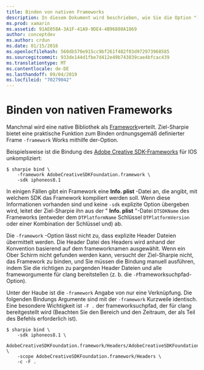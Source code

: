 ```yaml
---
title: Binden von nativen Frameworks
description: In diesem Dokument wird beschrieben, wie Sie die Option "-Framework" von Target Sharpie verwenden, um eine Bindung an eine als Framework verteilte Bibliothek zu erstellen.
ms.prod: xamarin
ms.assetid: 91AE058A-3A1F-41A9-9DE4-4B96880A1869
author: conceptdev
ms.author: crdun
ms.date: 01/15/2016
ms.openlocfilehash: 560db570e915cc9bf261f482f03d972973968585
ms.sourcegitcommit: 933de144d1fbe7d412e49b743839cae4bfcac439
ms.translationtype: MT
ms.contentlocale: de-DE
ms.lasthandoff: 09/04/2019
ms.locfileid: "70279042"
---
```

# <a name="binding-native-frameworks"></a>Binden von nativen Frameworks

Manchmal wird eine native Bibliothek als [Framework](https://developer.apple.com/library/mac/documentation/MacOSX/Conceptual/BPFrameworks/Concepts/WhatAreFrameworks.html)verteilt. Ziel-Sharpie bietet eine praktische Funktion zum Binden ordnungsgemäß definierter Frame `-framework` Works mithilfe der-Option.

Beispielsweise ist die Bindung des [Adobe Creative SDK-Frameworks](https://creativesdk.adobe.com/downloads.html) für IOS unkompliziert:

```
$ sharpie bind \
    -framework AdobeCreativeSDKFoundation.framework \
    -sdk iphoneos8.1
```

In einigen Fällen gibt ein Framework eine **Info. plist** -Datei an, die angibt, mit welchem SDK das Framework kompiliert werden soll. Wenn diese Informationen vorhanden sind und keine `-sdk` explizite Option übergeben wird, leitet der Ziel-Sharpie ihn aus der " **Info. plist** "-Datei `DTSDKName` des Frameworks (entweder dem `DTPlatformName` Schlüssel `DTPlatformVersion` oder einer Kombination der Schlüssel und) ab.

Die `-framework` -Option lässt nicht zu, dass explizite Header Dateien übermittelt werden. Die Header Datei des Headers wird anhand der Konvention basierend auf dem frameworknamen ausgewählt. Wenn ein Ober Schirm nicht gefunden werden kann, versucht der Ziel-Sharpie nicht, das Framework zu binden, und Sie müssen die Bindung manuell ausführen, indem Sie die richtigen zu pargenden Header Dateien und alle frameworgumente für clang bereitstellen (z. b. die `-F`frameworksuchpfad-Option).

Unter der Haube ist die `-framework` Angabe von nur eine Verknüpfung. Die folgenden Bindungs Argumente sind mit der `-framework` Kurzweile identisch.
Eine besondere Wichtigkeit ist `-F .` der frameworksuchpfad, der für clang bereitgestellt wird (Beachten Sie den Bereich und den Zeitraum, der als Teil des Befehls erforderlich ist).

```
$ sharpie bind \
    -sdk iphoneos8.1 \
    AdobeCreativeSDKFoundation.framework/Headers/AdobeCreativeSDKFoundation.h \
    -scope AdobeCreativeSDKFoundation.framework/Headers \
    -c -F .
```
